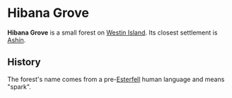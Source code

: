 # Hibana Grove

**Hibana Grove** is a small forest on [Westin Island](index.md). Its closest settlement is [Ashín](../../../../../ch-2-people-of-mote/societies/esterfell-accord/ashin/).

## History

The forest's name comes from a pre-[Esterfell](../../) human language and means "spark".
